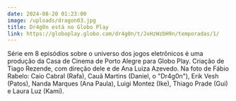 ```yaml
---
date: 2024-08-20 01:23:00
image: /uploads/dragon03.jpg
title: Dr4g0n está no Globo Play
link: https://globoplay.globo.com/dr4g0n/t/JxHzWzbH9n/temporadas/1/
---
```

S﻿érie em 8 episódios sobre o universo dos jogos eletrônicos é uma produção da Casa de Cinema de Porto Alegre para Globo Play. Criação de Tiago Rezende, com direção dele e de Ana Luiza Azevedo. Na foto de Fábio Rabelo: Caio Cabral (Rafa), Cauã Martins (Daniel, o "Dr4g0n"), Erik Vesh (Patos), Nanda Marques (Ana Paula), Luigi Montez (Ike), Thiago Prade (Gui) e Laura Luz (Kami).
